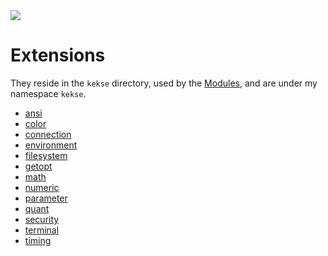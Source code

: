 <img src="https://kekse.biz/github.php?draw&override=github:count2">

# Extensions
They reside in the `kekse` directory, used by the [Modules](modules.md),
and are under my namespace `kekse`.

* [ansi](kekse/ansi.md)
* [color](kekse/color.md)
* [connection](kekse/connection.md)
* [environment](kekse/environment.md)
* [filesystem](kekse/filesystem.md)
* [getopt](kekse/getopt.md)
* [math](kekse/math.md)
* [numeric](kekse/numeric.md)
* [parameter](kekse/parameter.md)
* [quant](kekse/quant.md)
* [security](kekse/security.md)
* [terminal](kekse/terminal.md)
* [timing](kekse/timing.md)

